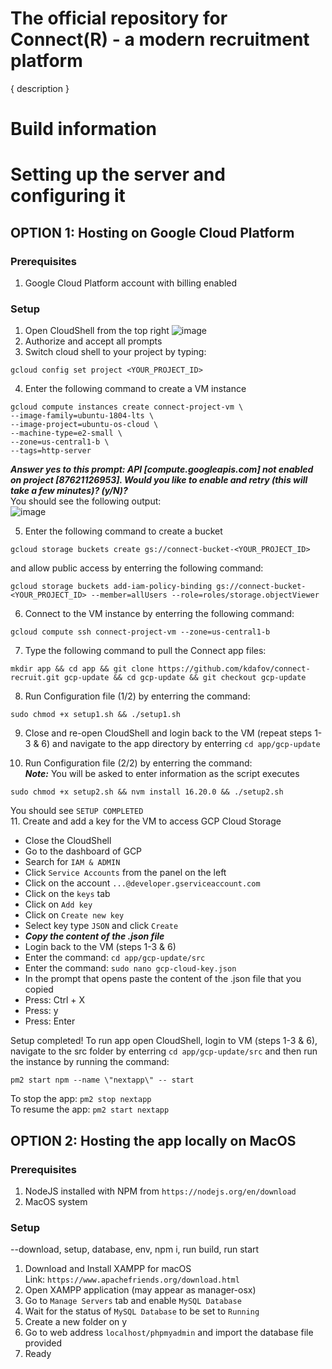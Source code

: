 # The official repository for Connect(R) - a modern recruitment platform

{ description } 

# Build information

# Setting up the server and configuring it

## OPTION 1: Hosting on Google Cloud Platform

### Prerequisites

1. Google Cloud Platform account with billing enabled

### Setup

1. Open CloudShell from the top right
![image](https://user-images.githubusercontent.com/94061728/233808193-1c8f1ebf-751b-4254-908b-ddd88247fcd0.png)
2. Authorize and accept all prompts
3. Switch cloud shell to your project by typing:
```
gcloud config set project <YOUR_PROJECT_ID>
```
4. Enter the following command to create a VM instance
```
gcloud compute instances create connect-project-vm \
--image-family=ubuntu-1804-lts \
--image-project=ubuntu-os-cloud \
--machine-type=e2-small \
--zone=us-central1-b \
--tags=http-server
``` 
***Answer yes to this prompt: API [compute.googleapis.com] not enabled on project [87621126953]. Would you like to enable and retry (this will take a few minutes)? (y/N)?*** \
You should see the following output: \
![image](https://user-images.githubusercontent.com/94061728/233811341-68af9092-7549-4df7-8b74-a8ba879b7a3e.png)

5. Enter the following command to create a bucket
```
gcloud storage buckets create gs://connect-bucket-<YOUR_PROJECT_ID>
```
and allow public access by enterring the following command:
```
gcloud storage buckets add-iam-policy-binding gs://connect-bucket-<YOUR_PROJECT_ID> --member=allUsers --role=roles/storage.objectViewer
```

6. Connect to the VM instance by enterring the following command:
```
gcloud compute ssh connect-project-vm --zone=us-central1-b
```

7. Type the following command to pull the Connect app files:
```
mkdir app && cd app && git clone https://github.com/kdafov/connect-recruit.git gcp-update && cd gcp-update && git checkout gcp-update
```

8. Run Configuration file (1/2) by enterring the command: 
```
sudo chmod +x setup1.sh && ./setup1.sh
```

9. Close and re-open CloudShell and login back to the VM (repeat steps 1-3 & 6) and navigate to the app directory by enterring `cd app/gcp-update`

10. Run Configuration file (2/2) by enterring the command: \
***Note:*** You will be asked to enter information as the script executes
```
sudo chmod +x setup2.sh && nvm install 16.20.0 && ./setup2.sh
```
You should see `SETUP COMPLETED` \
11. Create and add a key for the VM to access GCP Cloud Storage
- Close the CloudShell
- Go to the dashboard of GCP
- Search for `IAM & ADMIN`
- Click `Service Accounts` from the panel on the left
- Click on the account `...@developer.gserviceaccount.com`
- Click on the `keys` tab
- Click on `Add key`
- Click on `Create new key`
- Select key type `JSON` and click `Create`
- ***Copy the content of the .json file***
- Login back to the VM (steps 1-3 & 6)
- Enter the command: `cd app/gcp-update/src`
- Enter the command: `sudo nano gcp-cloud-key.json`
- In the prompt that opens paste the content of the .json file that you copied
- Press: Ctrl + X
- Press: y
- Press: Enter

Setup completed! To run app open CloudShell, login to VM (steps 1-3 & 6), navigate to the src folder by enterring `cd app/gcp-update/src` and then run the instance by running the command:
```
pm2 start npm --name \"nextapp\" -- start
```
To stop the app: `pm2 stop nextapp` \
To resume the app: `pm2 start nextapp`

## OPTION 2: Hosting the app locally on MacOS

### Prerequisites

1. NodeJS installed with NPM from `https://nodejs.org/en/download`
2. MacOS system

### Setup
 --download, setup, database, env, npm i, run build, run start
1. Download and Install XAMPP for macOS \
Link: `https://www.apachefriends.org/download.html`
2. Open XAMPP application (may appear as manager-osx)
3. Go to `Manage Servers` tab and enable `MySQL Database`
4. Wait for the status of `MySQL Database` to be set to `Running`
5. Create a new folder on y
6. Go to web address `localhost/phpmyadmin` and import the database file provided
7. Ready 
 
